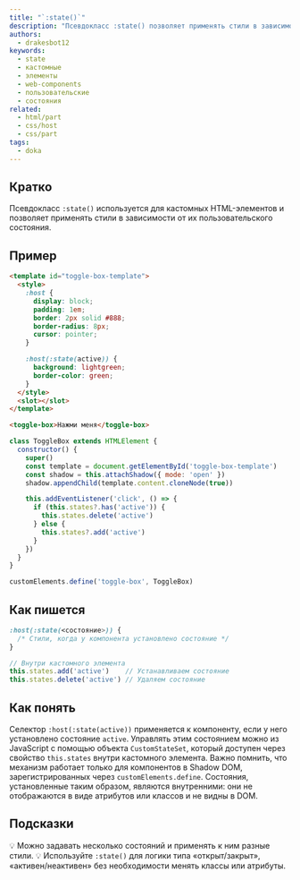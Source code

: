 ```yaml
---
title: "`:state()`"
description: "Псевдокласс :state() позволяет применять стили в зависимости от пользовательского состояния компонента. Особенно полезен для стилизации кастомных элементов."
authors:
  - drakesbot12
keywords:
  - state
  - кастомные
  - элементы
  - web-components
  - пользовательские
  - состояния
related:
  - html/part
  - css/host
  - css/part
tags:
  - doka
---
```


## Кратко

Псевдокласс `:state()` используется для кастомных HTML-элементов и позволяет применять стили в зависимости от их пользовательского состояния.

## Пример

```html
<template id="toggle-box-template">
  <style>
    :host {
      display: block;
      padding: 1em;
      border: 2px solid #888;
      border-radius: 8px;
      cursor: pointer;
    }

    :host(:state(active)) {
      background: lightgreen;
      border-color: green;
    }
  </style>
  <slot></slot>
</template>

<toggle-box>Нажми меня</toggle-box>
```

```js
class ToggleBox extends HTMLElement {
  constructor() {
    super()
    const template = document.getElementById('toggle-box-template')
    const shadow = this.attachShadow({ mode: 'open' })
    shadow.appendChild(template.content.cloneNode(true))

    this.addEventListener('click', () => {
      if (this.states?.has('active')) {
        this.states.delete('active')
      } else {
        this.states?.add('active')
      }
    })
  }
}

customElements.define('toggle-box', ToggleBox)
```

## Как пишется

```css
:host(:state(<состояние>)) {
  /* Стили, когда у компонента установлено состояние */
}
```

```js
// Внутри кастомного элемента
this.states.add('active')    // Устанавливаем состояние
this.states.delete('active') // Удаляем состояние
```

## Как понять

Селектор `:host(:state(active))` применяется к компоненту, если у него установлено состояние `active`.
Управлять этим состоянием можно из JavaScript с помощью объекта `CustomStateSet`, который доступен через свойство `this.states` внутри кастомного элемента.
Важно помнить, что механизм работает только для компонентов в Shadow DOM, зарегистрированных через `customElements.define`. Состояния, установленные таким образом, являются внутренними: они не отображаются в виде атрибутов или классов и не видны в DOM.

## Подсказки

💡 Можно задавать несколько состояний и применять к ним разные стили.
💡 Используйте `:state()` для логики типа «открыт/закрыт», «активен/неактивен» без необходимости менять классы или атрибуты.
